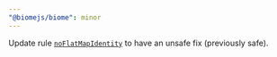 ```yaml
---
"@biomejs/biome": minor
---
```


Update rule [`noFlatMapIdentity`](https://biomejs.dev/linter/rules/no-flat-map-identity) to have an unsafe fix (previously safe).
